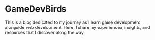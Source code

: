 # GameDevBirds
This is a blog dedicated to my journey as I learn game development alongside web development. Here, I share my experiences, insights, and resources that I discover along the way.

